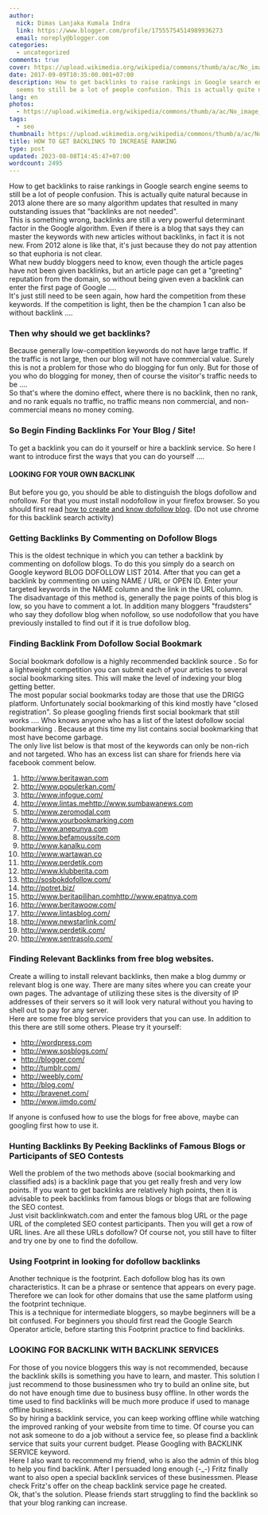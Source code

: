 ```yaml
---
author:
  nick: Dimas Lanjaka Kumala Indra
  link: https://www.blogger.com/profile/17555754514989936273
  email: noreply@blogger.com
categories:
  - uncategorized
comments: true
cover: https://upload.wikimedia.org/wikipedia/commons/thumb/a/ac/No_image_available.svg/2048px-No_image_available.svg.png
date: 2017-09-09T10:35:00.001+07:00
description: How to get backlinks to raise rankings in Google search engine
  seems to still be a lot of people confusion. This is actually quite natural
lang: en
photos:
  - https://upload.wikimedia.org/wikipedia/commons/thumb/a/ac/No_image_available.svg/2048px-No_image_available.svg.png
tags:
  - seo
thumbnail: https://upload.wikimedia.org/wikipedia/commons/thumb/a/ac/No_image_available.svg/2048px-No_image_available.svg.png
title: HOW TO GET BACKLINKS TO INCREASE RANKING
type: post
updated: 2023-08-08T14:45:47+07:00
wordcount: 2495
---
```


How to get backlinks to raise rankings in Google search engine seems to still be a lot of people confusion. This is actually quite natural because in 2013 alone there are so many algorithm updates that resulted in many outstanding issues that "backlinks are not needed". <br>This is something wrong, backlinks are still a very powerful determinant factor in the Google algorithm. Even if there is a blog that says they can master the keywords with new articles without backlinks, in fact it is not new. From 2012 alone is like that, it's just because they do not pay attention so that euphoria is not clear.  <br>What new buddy bloggers need to know, even though the article pages have not been given backlinks, but an article page can get a "greeting" reputation from the domain, so without being given even a backlink can enter the first page of Google .... <br>It's just still need to be seen again, how hard the competition from these keywords. If the competition is light, then be the champion 1 can also be without backlink ....  <br><h3>Then why should we get backlinks?</h3>Because generally low-competition keywords do not have large traffic. If the traffic is not large, then our blog will not have commercial value. Surely this is not a problem for those who do blogging for fun only. But for those of you who do blogging for money, then of course the visitor's traffic needs to be .... <br>So that's where the domino effect, where there is no backlink, then no rank, and no rank equals no traffic, no traffic means non commercial, and non-commercial means no money coming.  <br><h3>So Begin Finding Backlinks For Your Blog / Site!</h3>To get a backlink you can do it yourself or hire a backlink service. So here I want to introduce first the ways that you can do yourself ....  <br><h4>LOOKING FOR YOUR OWN BACKLINK</h4>But before you go, you should be able to distinguish the blogs dofollow and nofollow. For that you must install nodofollow in your firefox browser. So you should first read <a href="https://webmanajemen.com/search/?q=how+to+create+blog+dofollow" rel="follow" title="how to create blog dofollow">how to create and know dofollow blog</a>. (Do not use chrome for this backlink search activity)  <br><h3>Getting Backlinks By Commenting on Dofollow Blogs</h3>This is the oldest technique in which you can tether a backlink by commenting on dofollow blogs. To do this you simply do a search on Google keyword BLOG DOFOLLOW LIST 2014. After that you can get a backlink by commenting on using NAME / URL or OPEN ID. Enter your targeted keywords in the NAME column and the link in the URL column.  <br>The disadvantage of this method is, generally the page points of this blog is low, so you have to comment a lot. In addition many bloggers "fraudsters" who say they dofollow blog when nofollow, so use nodofollow that you have previously installed to find out if it is true dofollow blog. <br><h3>Finding Backlink From Dofollow Social Bookmark</h3>Social bookmark dofollow is a highly recommended backlink source . So for a lightweight competition you can submit each of your articles to several social bookmarking sites. This will make the level of indexing your blog getting better. <br>The most popular social bookmarks today are those that use the DRIGG platform. Unfortunately social bookmarking of this kind mostly have "closed registration". So please googling friends first social bookmark that still works .... Who knows anyone who has a list of the latest dofollow social bookmarking . Because at this time my list contains social bookmarking that most have become garbage.  <br>The only live list below is that most of the keywords can only be non-rich and not targeted. Who has an excess list can share for friends here via facebook comment below. <br><ol><li><a alt="dofollow" href="http://www.beritawan.com/" rel="noopener noreferer nofollow" target="_top" title="dofollow">http://www.beritawan.com</a></li><li><a alt="dofollow" href="http://www.populerkan.com/" rel="noopener noreferer nofollow" target="_top" title="dofollow">http://www.populerkan.com/</a></li><li><a alt="dofollow" href="http://www.infogue.com/" rel="noopener noreferer nofollow" target="_top" title="dofollow">http://www.infogue.com/</a></li><li><a alt="dofollow" href="http://www.lintas.mehttp//www.sumbawanews.com" rel="noopener noreferer nofollow" target="_top" title="dofollow">http://www.lintas.mehttp://www.sumbawanews.com</a></li><li><a alt="dofollow" href="http://www.zeromodal.com/" rel="noopener noreferer nofollow" target="_top" title="dofollow">http://www.zeromodal.com</a></li><li><a alt="dofollow" href="http://www.yourbookmarking.com/" rel="noopener noreferer nofollow" target="_top" title="dofollow">http://www.yourbookmarking.com</a></li><li><a alt="dofollow" href="http://www.anepunya.com/" rel="noopener noreferer nofollow" target="_top" title="dofollow">http://www.anepunya.com</a></li><li><a alt="dofollow" href="http://www.befamoussite.com/" rel="noopener noreferer nofollow" target="_top" title="dofollow">http://www.befamoussite.com</a></li><li><a alt="dofollow" href="http://www.kanalku.com/" rel="noopener noreferer nofollow" target="_top" title="dofollow">http://www.kanalku.com</a></li><li><a alt="dofollow" href="http://www.wartawan.co/" rel="noopener noreferer nofollow" target="_top" title="dofollow">http://www.wartawan.co</a></li><li><a alt="dofollow" href="http://www.perdetik.com/" rel="noopener noreferer nofollow" target="_top" title="dofollow">http://www.perdetik.com</a></li><li><a alt="dofollow" href="http://www.klubberita.com/" rel="noopener noreferer nofollow" target="_top" title="dofollow">http://www.klubberita.com</a></li><li><a alt="dofollow" href="http://sosbokdofollow.com/" rel="noopener noreferer nofollow" target="_top" title="dofollow">http://sosbokdofollow.com/</a></li><li><a alt="dofollow" href="http://potret.biz/" rel="noopener noreferer nofollow" target="_top" title="dofollow">http://potret.biz/</a></li><li><a alt="dofollow" href="http://www.beritapilihan.comhttp//www.epatnya.com" rel="noopener noreferer nofollow" target="_top" title="dofollow">http://www.beritapilihan.comhttp://www.epatnya.com</a></li><li><a alt="dofollow" href="http://www.beritawoow.com/" rel="noopener noreferer nofollow" target="_top" title="dofollow">http://www.beritawoow.com/</a></li><li><a alt="dofollow" href="http://www.lintasblog.com/" rel="noopener noreferer nofollow" target="_top" title="dofollow">http://www.lintasblog.com/</a></li><li><a alt="dofollow" href="http://www.newstarlink.com/" rel="noopener noreferer nofollow" target="_top" title="dofollow">http://www.newstarlink.com/</a></li><li><a alt="dofollow" href="http://www.perdetik.com/" rel="noopener noreferer nofollow" target="_top" title="dofollow">http://www.perdetik.com/</a></li><li><a alt="dofollow" href="http://www.sentrasolo.com/" rel="noopener noreferer nofollow" target="_top" title="dofollow">http://www.sentrasolo.com/</a></li></ol><h3>Finding Relevant Backlinks from free blog websites.</h3>Create a willing to install relevant backlinks, then make a blog dummy or relevant blog is one way. There are many sites where you can create your own pages. The advantage of utilizing these sites is the diversity of IP addresses of their servers so it will look very natural without you having to shell out to pay for any server.  <br>Here are some free blog service providers that you can use. In addition to this there are still some others. Please try it yourself: <br><ul><li><a alt="dofollow" href="http://wordpress.com/" rel="noopener noreferer nofollow" target="_top" title="dofollow">http://wordpress.com</a></li><li><a alt="dofollow" href="http://www.sosblogs.com/" rel="noopener noreferer nofollow" target="_top" title="dofollow">http://www.sosblogs.com/</a></li><li><a alt="dofollow" href="http://blogger.com/" rel="noopener noreferer nofollow" target="_top" title="dofollow">http://blogger.com/</a></li><li><a alt="dofollow" href="http://tumblr.com/" rel="noopener noreferer nofollow" target="_top" title="dofollow">http://tumblr.com/</a></li><li><a alt="dofollow" href="http://weebly.com/" rel="noopener noreferer nofollow" target="_top" title="dofollow">http://weebly.com/</a></li><li><a alt="dofollow" href="http://blog.com/" rel="noopener noreferer nofollow" target="_top" title="dofollow">http://blog.com/</a></li><li><a alt="dofollow" href="http://bravenet.com/" rel="noopener noreferer nofollow" target="_top" title="dofollow">http://bravenet.com/</a></li><li><a alt="dofollow" href="http://www.jimdo.com/" rel="noopener noreferer nofollow" target="_top" title="dofollow">http://www.jimdo.com/</a></li></ul>If anyone is confused how to use the blogs for free above, maybe can googling first how to use it.   <br><h3>Hunting Backlinks By Peeking Backlinks of Famous Blogs or Participants of SEO Contests</h3>Well the problem of the two methods above (social bookmarking and classified ads) is a backlink page that you get really fresh and very low points. If you want to get backlinks are relatively high points, then it is advisable to peek backlinks from famous blogs or blogs that are following the SEO contest. <br>Just visit backlinkwatch.com and enter the famous blog URL or the page URL of the completed SEO contest participants. Then you will get a row of URL lines. Are all these URLs dofollow? Of course not, you still have to filter and try one by one to find the dofollow.  <br><h3>Using Footprint in looking for dofollow backlinks</h3>Another technique is the footprint. Each dofollow blog has its own characteristics. It can be a phrase or sentence that appears on every page. Therefore we can look for other domains that use the same platform using the footprint technique. <br>This is a technique for intermediate bloggers, so maybe beginners will be a bit confused. For beginners you should first read the Google Search Operator article, before starting this Footprint practice to find backlinks.   <br><h3>LOOKING FOR BACKLINK WITH BACKLINK SERVICES</h3>For those of you novice bloggers this way is not recommended, because the backlink skills is something you have to learn, and master. This solution I just recommend to those businessmen who try to build an online site, but do not have enough time due to business busy offline. In other words the time used to find backlinks will be much more produce if used to manage offline business.  <br>So by hiring a backlink service, you can keep working offline while watching the improved ranking of your website from time to time. Of course you can not ask someone to do a job without a service fee, so please find a backlink service that suits your current budget. Please Googling with BACKLINK SERVICE keyword. <br>Here I also want to recommend my friend, who is also the admin of this blog to help you find backlink. After I persuaded long enough (-_-) Fritz finally want to also open a special backlink services of these businessmen. Please check Fritz's offer on the cheap backlink service page he created. <br>Ok, that's the solution. Please friends start struggling to find the backlink so that your blog ranking can increase.